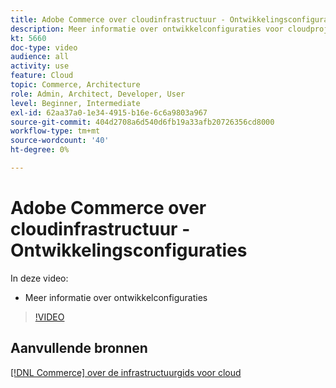 ```yaml
---
title: Adobe Commerce over cloudinfrastructuur - Ontwikkelingsconfiguraties
description: Meer informatie over ontwikkelconfiguraties voor cloudprojecten.
kt: 5660
doc-type: video
audience: all
activity: use
feature: Cloud
topic: Commerce, Architecture
role: Admin, Architect, Developer, User
level: Beginner, Intermediate
exl-id: 62aa37a0-1e34-4915-b16e-6c6a9803a967
source-git-commit: 404d2708a6d540d6fb19a33afb20726356cd8000
workflow-type: tm+mt
source-wordcount: '40'
ht-degree: 0%

---
```


# Adobe Commerce over cloudinfrastructuur - Ontwikkelingsconfiguraties

In deze video:

- Meer informatie over ontwikkelconfiguraties

>[!VIDEO](https://video.tv.adobe.com/v/35696?quality=12&learn=on)

## Aanvullende bronnen

[[!DNL Commerce] over de infrastructuurgids voor cloud](https://experienceleague.adobe.com/docs/commerce-cloud-service/user-guide/overview.html)
